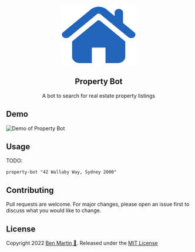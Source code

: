 <p align="center">
  <a href="https://github.com/bm9k/property-bot/">
    <img src="img/logo.svg" alt="logo" width="200" height="165">
  </a>
</p>

<!-- # Property Bot -->
<h2 align="center">Property Bot</h2>

<p align="center">A bot to search for real estate property listings</p>

<!-- &nbsp;&nbsp;&nbsp;&nbsp;&nbsp;&nbsp;&nbsp;&nbsp;&nbsp;&nbsp;&nbsp;&nbsp;&nbsp;&nbsp;&nbsp;&nbsp;&nbsp;&nbsp;&nbsp;
[![Version](https://img.shields.io/github/package-json/v/bm9k/property-bot)](package.json)
[![Contributions welcome](https://img.shields.io/badge/contributions-welcome-orange)](https://github.com/bm9k/property-bot/#Contributing)
[![License](https://img.shields.io/badge/license-MIT-blue)](https://opensource.org/licenses/MIT) -->

## Demo
![Demo of Property Bot](img/demo.gif)

## Usage
TODO:
```
property-bot "42 Wallaby Way, Sydney 2000"
```

## Contributing
Pull requests are welcome. For major changes, please open an issue first to discuss what you would like to change.

## License
Copyright 2022 [Ben Martin 🦅](https://github.com/bm9k). Released under the [MIT License](LICENSE)



